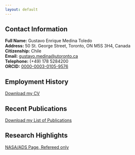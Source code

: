 ```yaml
---
layout: default
---
```


<!-- This is a comment in a Markdown file. -->

<!--Add: 
- contact
- employment history
- research highlights
- recent publications
 -->

## Contact Information

**Full Name:** Gustavo Enrique Medina Toledo  
**Address:** 50 St. George Street, Toronto, ON M5S 3H4, Canada  
**Citizenship:** Chile  
**Email:** [gustavo.medina@utoronto.ca](mailto:gustavo.medina@utoronto.ca)  
**Telephone:** (+49) 178 5284200  
**ORCID:** [0000-0003-0105-9576](https://orcid.org/0000-0003-0105-9576)

## Employment History

[Download my CV](https://github.com/gmedinat/gmedinat.github.io/blob/2e22dbc00e66a6366304da0e16ec0f1f449b8480/CV_GMT_20241005.pdf)

## Recent Publications

[Download my List of Publications](https://github.com/gmedinat/gmedinat.github.io/blob/94cc80feec013bbc4358ab5a4196f4a169079500/Publications_GMT_20241005.pdf)

## Research Highlights

[NASA/ADS Page, Refereed only](https://ui.adsabs.harvard.edu/public-libraries/Wfv16gZaRPuwbDI3G4b6wA)
